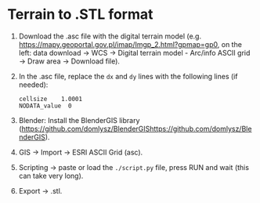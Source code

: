 # Terrain to .STL format

1. Download the .asc file with the digital terrain model (e.g. <https://mapy.geoportal.gov.pl/imap/Imgp_2.html?gpmap=gp0>, on the left: data download -> WCS -> Digital terrain model - Arc/info ASCII grid -> Draw area -> Download file).
2. In the .asc file, replace the `dx` and `dy` lines with the following lines (if needed):

   ```asc
   cellsize    1.0001
   NODATA_value  0
   ```

3. Blender: Install the BlenderGIS library (<https://github.com/domlysz/BlenderGIShttps://github.com/domlysz/BlenderGIS>).
4. GIS -> Import -> ESRI ASCII Grid (asc).
5. Scripting -> paste or load the `./script.py` file, press RUN and wait (this can take very long).
6. Export -> .stl.
